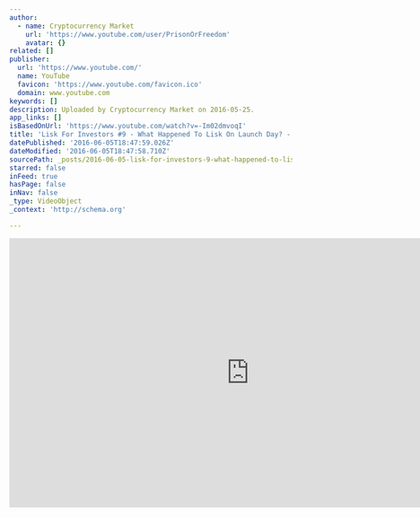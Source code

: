 ```yaml
---
author:
  - name: Cryptocurrency Market
    url: 'https://www.youtube.com/user/PrisonOrFreedom'
    avatar: {}
related: []
publisher:
  url: 'https://www.youtube.com/'
  name: YouTube
  favicon: 'https://www.youtube.com/favicon.ico'
  domain: www.youtube.com
keywords: []
description: Uploaded by Cryptocurrency Market on 2016-05-25.
app_links: []
isBasedOnUrl: 'https://www.youtube.com/watch?v=-Im02dmvoqI'
title: 'Lisk For Investors #9 - What Happened To Lisk On Launch Day? - By Tai Zen'
datePublished: '2016-06-05T18:47:59.026Z'
dateModified: '2016-06-05T18:47:58.710Z'
sourcePath: _posts/2016-06-05-lisk-for-investors-9-what-happened-to-lisk-on-launch-day.md
starred: false
inFeed: true
hasPage: false
inNav: false
_type: VideoObject
_context: 'http://schema.org'

---
```

<iframe src="https://cdn.embedly.com/widgets/media.html?src=https%3A%2F%2Fwww.youtube.com%2Fembed%2F-Im02dmvoqI%3Ffeature%3Doembed&amp;url=http%3A%2F%2Fwww.youtube.com%2Fwatch%3Fv%3D-Im02dmvoqI&amp;image=https%3A%2F%2Fi.ytimg.com%2Fvi%2F-Im02dmvoqI%2Fhqdefault.jpg&amp;key=b7d04c9b404c499eba89ee7072e1c4f7&amp;type=text%2Fhtml&amp;schema=youtube" width="854" height="480" scrolling="no" frameborder="0" allowfullscreen="" style=""></iframe>